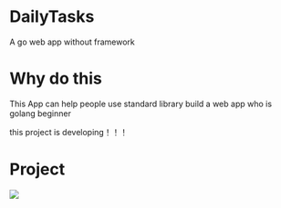 # DailyTasks
A  go web app without framework
# Why do this

This App can help people use standard library build a web app who is golang beginner   

 
this project is developing！！！
# Project
![](https://github.com/taigacute/IMG/blob/master/DailyTasks/task.gif)
